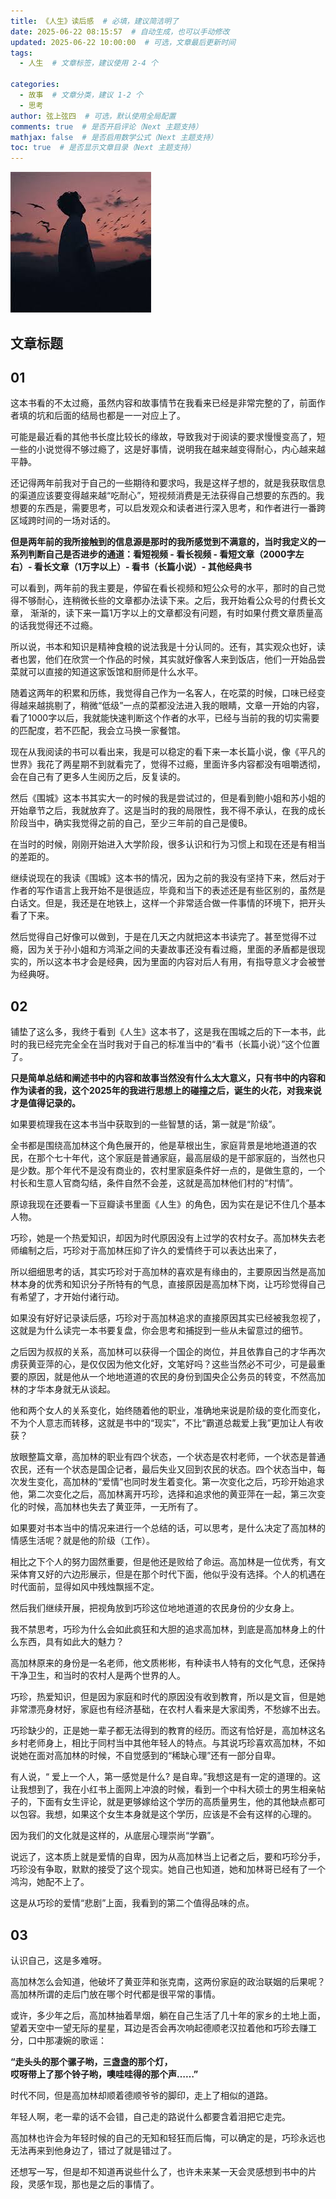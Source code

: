 ```yaml
---
title: 《人生》读后感  # 必填，建议简洁明了
date: 2025-06-22 08:15:57  # 自动生成，也可以手动修改
updated: 2025-06-22 10:00:00  # 可选，文章最后更新时间
tags:
  - 人生  # 文章标签，建议使用 2-4 个

categories:
  - 故事  # 文章分类，建议 1-2 个
  - 思考
author: 弦上弦四  # 可选，默认使用全局配置
comments: true  # 是否开启评论（Next 主题支持）
mathjax: false  # 是否启用数学公式（Next 主题支持）
toc: true  # 是否显示文章目录（Next 主题支持）
---
```


![pic](2025-06-22/test.jpg)
<!-- 这里是你的文章内容，使用 Markdown 语法 -->
## 文章标题
## 01

这本书看的不太过瘾，虽然内容和故事情节在我看来已经是非常完整的了，前面作者填的坑和后面的结局也都是一一对应上了。

可能是最近看的其他书长度比较长的缘故，导致我对于阅读的要求慢慢变高了，短一些的小说觉得不够过瘾了，这是好事情，说明我在越来越变得耐心，内心越来越平静。

还记得两年前我对于自己的一些期待和要求吗，我是这样子想的，就是我获取信息的渠道应该要变得越来越“吃耐心”，短视频消费是无法获得自己想要的东西的。我想要的东西是，需要思考，可以启发观众和读者进行深入思考，和作者进行一番跨区域跨时间的一场对话的。

**但是两年前的我所接触到的信息源是那时的我所感觉到不满意的，当时我定义的一系列判断自己是否进步的通道：看短视频 - 看长视频 - 看短文章（2000字左右）- 看长文章（1万字以上）- 看书（长篇小说）- 其他经典书** 

可以看到，两年前的我主要是，停留在看长视频和短公众号的水平，那时的自己觉得不够耐心，连稍微长些的文章都办法读下来。之后，我开始看公众号的付费长文章， 渐渐的，读下来一篇1万字以上的文章都没有问题，有时如果付费文章质量高的话我觉得还不过瘾。

所以说，书本和知识是精神食粮的说法我是十分认同的。还有，其实观众也好，读者也罢，他们在欣赏一个作品的时候，其实就好像客人来到饭店，他们一开始品尝菜就可以直接的知道这家饭馆和厨师是什么水平。

随着这两年的积累和历练，我觉得自己作为一名客人，在吃菜的时候，口味已经变得越来越挑剔了，稍微“低级”一点的菜都没法进入我的眼睛，文章一开始的内容，看了1000字以后，我就能快速判断这个作者的水平，已经与当前的我的切实需要的匹配度，若不匹配，我会立马换一家餐馆。

现在从我阅读的书可以看出来，我是可以稳定的看下来一本长篇小说，像《平凡的世界》我花了两星期不到就看完了，觉得不过瘾，里面许多内容都没有咀嚼透彻，会在自己有了更多人生阅历之后，反复读的。

然后《围城》这本书其实大一的时候的我是尝试过的，但是看到鲍小姐和苏小姐的开始章节之后，我就放弃了。这是当时的我的局限性，我不得不承认，在我的成长阶段当中，确实我觉得之前的自己，至少三年前的自己是傻B。

在当时的时候，刚刚开始进入大学阶段，很多认识和行为习惯上和现在还是有相当的差距的。

继续说现在的我读《围城》这本书的情况，因为之前的我没有坚持下来，然后对于作者的写作语言上我开始不是很适应，毕竟和当下的表述还是有些区别的，虽然是白话文。但是，我还是在地铁上，这样一个非常适合做一件事情的环境下，把开头看了下来。

然后觉得自己好像可以做到，于是在几天之内就把这本书读完了。甚至觉得不过瘾，因为关于孙小姐和方鸿渐之间的夫妻故事还没有看过瘾，里面的矛盾都是很现实的，所以这本书才会是经典，因为里面的内容对后人有用，有指导意义才会被誉为经典呀。

## 02

铺垫了这么多，我终于看到《人生》这本书了，这是我在围城之后的下一本书，此时的我已经完完全全在当时我对于自己的标准当中的“看书（长篇小说）”这个位置了。

**只是简单总结和阐述书中的内容和故事当然没有什么太大意义，只有书中的内容和作为读者的我，这个2025年的我进行思想上的碰撞之后，诞生的火花，对我来说才是值得记录的。**

如果要梳理我在这本书当中获取到的一些智慧的话，第一就是“阶级”。

全书都是围绕高加林这个角色展开的，他是草根出生，家庭背景是地地道道的农民，在那个七十年代，这个家庭是普通家庭，最高层级的是干部家庭的，当然也只是少数。那个年代不是没有商业的，农村里家庭条件好一点的，是做生意的，一个村长和生意人官商勾结，条件自然不会差，这就是高加林他们村的“村情”。

原谅我现在还要看一下豆瓣读书里面《人生》的角色，因为实在是记不住几个基本人物。

巧珍，她是一个热爱知识，却因为时代原因没有上过学的农村女子。高加林失去老师编制之后，巧珍对于高加林压抑了许久的爱情终于可以表达出来了，

所以细细思考的话，其实巧珍对于高加林的喜欢是有缘由的，主要原因当然是高加林本身的优秀和知识分子所特有的气息，直接原因是高加林下岗，让巧珍觉得自己有希望了，才开始付诸行动。

如果没有好好记录读后感，巧珍对于高加林追求的直接原因其实已经被我忽视了，这就是为什么读完一本书要复盘，你会思考和捕捉到一些从未留意过的细节。

之后因为叔叔的关系，高加林可以获得一个国企的岗位，并且依靠自己的才华再次虏获黄亚萍的心，是仅仅因为他文化好，文笔好吗？这些当然必不可少，可是最重要的原因，就是他从一个地地道道的农民的身份到国央企公务员的转变，不然高加林的才华本身就无从谈起。

他和两个女人的关系变化，始终随着他的职业，准确地来说是阶级的变化而变化，不为个人意志而转移，这就是书中的“现实”，不比“霸道总裁爱上我”更加让人有收获？

放眼整篇文章，高加林的职业有四个状态，一个状态是农村老师，一个状态是普通农民，还有一个状态是国企记者，最后失业又回到农民的状态。四个状态当中，每次发生变化，高加林的“爱情”也同时发生着变化。第一次变化之后，巧珍开始追求他，第二次变化之后，高加林离开巧珍，选择和追求他的黄亚萍在一起，第三次变化的时候，高加林也失去了黄亚萍，一无所有了。

如果要对书本当中的情况来进行一个总结的话，可以思考，是什么决定了高加林的情感生活呢？就是他的阶级（工作）。

相比之下个人的努力固然重要，但是他还是败给了命运。高加林是一位优秀，有文采体育又好的六边形展示，但是在那个时代下面，他似乎没有选择。个人的机遇在时代面前，显得如风中残烛飘摇不定。

然后我们继续开展，把视角放到巧珍这位地地道道的农民身份的少女身上。

我不禁思考，巧珍为什么会如此疯狂和大胆的追求高加林，到底是高加林身上的什么东西，具有如此大的魅力？

高加林原来的身份是一名老师，他文质彬彬，有种读书人特有的文化气息，还保持干净卫生，和当时的农村人是两个世界的人。

巧珍，热爱知识，但是因为家庭和时代的原因没有收到教育，所以是文盲，但是她非常漂亮身材好，家庭也有经济基础，在农村人看来是大家闺秀，不愁嫁不出去。

巧珍缺少的，正是她一辈子都无法得到的教育的经历。而这有恰好是，高加林这名乡村老师身上，相比于同村当中其他年轻人的特点。与其说巧珍喜欢高加林，不如说她在面对高加林的时候，不自觉感到的“稀缺心理”还有一部分自卑。

有人说，“ 爱上一个人，第一感觉是什么? 是自卑。”我想这是有一定的道理的。这让我想到了，我在小红书上面网上冲浪的时候，看到一个中科大硕士的男生相亲帖子的，下面有女生评论，就是更够嫁给这个学历的高质量男生，他的其他缺点都可以包容。我想，如果这个女生本身就是这个学历，应该是不会有这样的心理的。

因为我们的文化就是这样的，从底层心理崇尚“学霸”。

说远了，这本质上就是爱情的自卑，因为从高加林当上记者之后，要和巧珍分手，巧珍没有争取，默默的接受了这个现实。她自己也知道，她和加林哥已经有了一个鸿沟，她配不上了。

这是从巧珍的爱情“悲剧”上面，我看到的第二个值得品味的点。

## 03

认识自己，这是多难呀。

高加林怎么会知道，他破坏了黄亚萍和张克南，这两份家庭的政治联姻的后果呢？高加林所谓的走后门放在哪个时代都是很平常的事情。

或许，多少年之后，高加林抽着旱烟，躺在自己生活了几十年的家乡的土地上面，望着天空中一望无际的星星，耳边是否会再次响起德顺老汉拉着他和巧珍去赚工分，口中那凄婉的歌谣：

​**​“走头头的那个骡子哟，三盏盏的那个灯，​**​  
​**​哎呀带上了那个铃子哟，噢哇哇得的那个声……”​**

时代不同，但是高加林却顺着德顺爷爷的脚印，走上了相似的道路。

年轻人啊，老一辈的话不会错，自己走的路说什么都要含着泪把它走完。

高加林也许会为年轻时候的自己的无知和轻狂而后悔，可以确定的是，巧珍永远也无法再来到他身边了，错过了就是错过了。

还想写一写，但是却不知道再说些什么了，也许未来某一天会灵感想到书中的片段，灵感乍现，那也是之后的事情了。